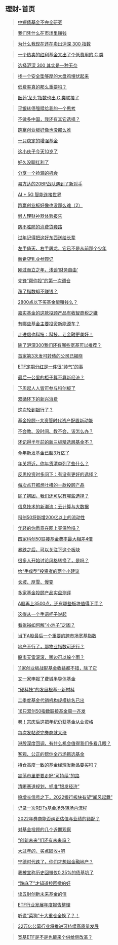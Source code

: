 ## 理财-首页

> [中短债基金不完全研究](/financing/zdz-survey.md)

> [我们凭什么在市场里赚钱](/financing/why-we-can-win.md)

> [为什么我现在还在卖出沪深 300 指数](/financing/why-sell-hs300.md)

> [一个热卖的红利基金又出了个低费用的 C 类](/financing/zzhl-c-plus.md)

> [选择沪深 300 其实是一种无奈](/financing/zz100-core-assets.md)

> [找一个安全垫够厚的大盘鸡埋伏起来](/financing/xgdp-buy.md)

> [低费率真的那么重要吗？](/financing/lower-rate-important.md)

> [医药‘龙头’指数也出 C 类联接了](/financing/hs300yy-c-plus.md)

> [平银转债强赎给我的一个思考](/financing/pyzz-think.md)

> [不做多中国，我还有其它选择？](/financing/long-china.md)

> [跑赢创业板好像也没那么难](/financing/ccz-profile.md)

> [一只稳定的增强基金](/financing/byzz100.md)

> [这小伙子今天10岁了](/financing/cyb-10th.md)

> [好久没聊红利了](/financing/hl-family.md)

> [分享一个捡漏的机会](/financing/hjzz.md)

> [易方达的20BP战队遇到了新对手](/financing/dc-sz50.md)

> [AI + 5G 智能连接世界](/financing/AIetf-info.md)

> [跑赢创业板好像也没那么难（2）](/financing/clc-profile.md)

> [懒人理财神器体验报告](/financing/alipay-mbt.md)

> [防不胜防的消费贷套路](/financing/consumer-loan.md)

> [过年记得把这好东西送给长辈](/financing/haircut-prices.md)

> [左手倚天、右手屠龙，它已不是从前那个少年](/financing/clc-ccz.md)

> [新希望乳业参观记](/financing/newhopedairy.md)

> [刚过而立之年，浅谈‘财务自由’](/financing/talk-cwzy.md)

> [先锋“帮你投”的第一次调仓](/financing/bnt-info-1th.md)

> [涨了指数却不赚钱？](/financing/szzz-info.md)

> [2800点以下买基金能赚钱么？](/financing/2800-fund-buy.md)

> [嘉实基金的这款投顾产品有收智商税之嫌](/financing/jstg-mbt.md)

> [有哪些基金主要投资新能源车？](/financing/xnyc-etfList.md)

> [走进信也科技：科技，让金融更美好！](/financing/xinye-ppd.md)

> [除了沪深300我们还有哪些宽基可以推荐？](/financing/sz100-info.md)

> [首家第3次发可转债的公司已揭晓](/financing/dczz3-info.md)

> [ETF定期分红是一件很“帅气”的事](/financing/yfd-zzhl.md)

> [最后一公里的柜子算不算新经济？](/financing/xjj-gzjj.md)

> [下周起人人皆可参与科创板了](/financing/kc50etf-yfd.md)

> [双循环下的新兴消费](/financing/haxxxf-info.md)

> [这次轮到银行了？](/financing/hbyh-value.md)

> [基金投顾--大资管时代资产配置新动能](/financing/yfd-tg.md)

> [不会教、没时间、教不会，该怎么办？](/financing/visit-jrjy.md)

> [还记得半年前的新三板精选层基金不？](/financing/xsb-jxjj.md)

> [今年新发基金已超3万亿了](/financing/ha-rxp.md)

> [年关将近，你年货清单列了些什么？](/financing/hx-spyl.md)

> [反思投资时多问下：有没有更好的选择？](/financing/yfd-swkj.md)

> [每次点开都想吐槽的一款投顾产品](/financing/jstg-mbt2.md)

> [除了抱团，我们还可以有哪些选择？](/financing/yfd-yjsdsj.md)

> [信息技术的新潮流：云计算与大数据](/financing/yfd-yjsdsj2.md)

> [科创50将新增200亿以上的流动性](/financing/kc50-lj.md)

> [年轻的你愿意在网上买保险吗？](/financing/hz-info.md)

> [四家科创50联接基金费率最大相差4倍](/financing/kc50lj-fl.md)

> [暴跌之后，可以关注下这个板块](/financing/hbyl-info.md)

> [很多人开始讨论风格转换了，是吗？](/financing/hx-zz1000.md)

> [给“手痒型”投资者的两个小建议](/financing/yfd-tg2.md)

> [长坡、厚雪、慢变](/financing/zt-ky.md)

> [多家基金投顾产品实盘测评](/financing/tg-cp.md)

> [A股再上3500点，还有哪些板块值得下手？](/financing/hbyl-lj.md)

> [这得从一个手语杯子说起](/financing/ph-syxbk.md)

> [看张裕如何解“小池子”之困？](/financing/zy-2020.md)

> [当下A股最后一个重要的跨市场宽基指数](/financing/hb-sc50.md)

> [地产不行了，那物业指数可还行？](/financing/wyzs.md)

> [股市天雷滚滚，哪边可以躲个雨？](/financing/jmyz-info.md)

> [11家创业板战配基金收益都不错，除了它](/financing/cyb-zp.md)

> [又一家申报了费城半导体基金](/financing/czjw-new.md)

> [“硬科技”的发展根基--新材料](/financing/hb-xcl.md)

> [二季度基金代销机构规模排名已出](/financing/jjdx-202102th.md)

> [16只双创50指数联接基金周一齐发](/financing/sc50-ljsf.md)

> [卷！宗庆后这把年纪仍获基金从业资格](/financing/whh-z.md)

> [每次发帖说完券商就大涨](/financing/qsdz-ssfg.md)

> [港股深度回调，有什么机会值得我们多看几眼？](/financing/hx-hssw.md)

> [客观、公正的帮你全市场甄选基金](/financing/yfd-tg3.md)

> [持仓高度一致的基金经理发新品要买吗？](/financing/dfh-lj.md)

> [震荡市里更要走好“可持续”的路](/financing/hb-kcxfz.md)

> [清晰赛道规划，抓准“银发经济”](/financing/visit-yyyl.md)

> [稳增长信号之下，2022银行板块有望“闻风起舞”](/financing/hbyh-2.md)

> [记录一次REITs基金场外转场内流程](/financing/reits-change.md)

> [2022年券商能否纠正估值与业绩的错配？](/financing/2022qs.md)

> [对基金投顾的几个近期观察](/financing/tggc.md)

> [“创新未来”们还有未来吗？](/financing/cxwl-last.md)

> [大过年的，买点固收+吧](/financing/yfd-wjsy.md)

> [宁德时代跌了，你们才想起金融地产？](/financing/jrdc-cp.md)

> [我被宣称历史回撤仅0.25%的债基坑了](/financing/jrdc-cp.md)

> [“跌麻了”才知道控回撤的好](/financing/na_xdl.md)

> [读五封创新未来基金的信](/financing/cxwl_over.md)

> [ETF行业发展年度报告整理](/financing/etf-2021.md)

> [听说“菜狗”十大重仓全换了？！](/financing/na-cxqd.md)

> [32万亿公募行业将推进可持续高质量发展](/financing/yfd-gzljjhy.md)

> [宽基ETF是不是也能来个供给侧改革？](/financing/300_500etf.md)


